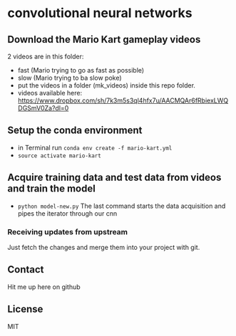 # convolutional neural networks


## Download the Mario Kart gameplay videos
2 videos are in this folder: 
* fast (Mario trying to go as fast as possible)
* slow (Mario trying to ba slow poke)
* put the videos in a folder (mk_videos) inside this repo folder.
* videos available here: https://www.dropbox.com/sh/7k3m5s3ql4hfx7u/AACMQAr6fRbiexLWQDGSmV0Za?dl=0


## Setup the conda environment
* in Terminal run `conda env create -f mario-kart.yml`
* `source activate mario-kart`

## Acquire training data and test data from videos and train the model
* `python model-new.py`
The last command starts the data acquisition and pipes the iterator through our cnn

### Receiving updates from upstream
Just fetch the changes and merge them into your project with git.

## Contact
Hit me up here on github

## License
MIT
